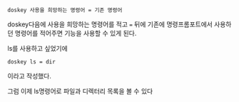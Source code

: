 ```
doskey 사용을 희망하는 명령어 = 기존 명령어
```

doskey다음에 사용을 희망하는 명령어를 적고 ` = ` 뒤에 기존에 명령프롬포트에서 사용하던 명령어를 적어주면 기능을 사용할 수 있게 된다.

ls를 사용하고 싶었기에
```
doskey ls = dir
```
이라고 작성했다.

그럼 이제 ls명령어로 파일과 디렉터리 목록을 볼 수 있다
